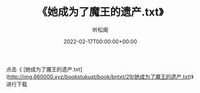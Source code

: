 ﻿---
title:  《她成为了魔王的遗产.txt》
date:   2022-02-17T00:00:00+00:00
author: 听松阁
layout: post
permalink: /她成为了魔王的遗产/
categories: 小说
tags: [小说]
---

点击《 [她成为了魔王的遗产.txt](<a href="http://img.660000.xyz/bookstukust/book/bntxt/29/" target=_blank>http://img.660000.xyz/bookstukust/book/bntxt/29/她成为了魔王的遗产.txt)》进行下载